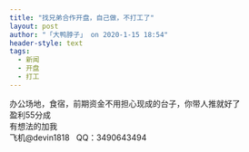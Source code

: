 ```yaml
---
title: "找兄弟合作开盘，自己做，不打工了"
layout: post
author: "「大鸭脖子」 on 2020-1-15 18:54"
header-style: text
tags:
  - 新闻
  - 开盘
  - 打工
---
```


<head></head>
<body>
  办公场地，食宿，前期资金不用担心现成的台子，你带人推就好了&nbsp;&nbsp;
 <br> 盈利55分成
 <br> 有想法的加我
 <br> 飞机@devin1818&nbsp; &nbsp;QQ：3490643494
 <br>
</body>


